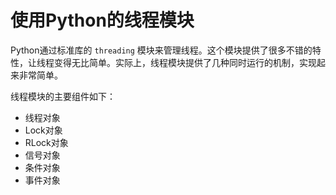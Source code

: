 # 使用Python的线程模块

Python通过标准库的 `threading` 模块来管理线程。这个模块提供了很多不错的特性，让线程变得无比简单。实际上，线程模块提供了几种同时运行的机制，实现起来非常简单。

线程模块的主要组件如下：

-   线程对象
-   Lock对象
-   RLock对象
-   信号对象
-   条件对象
-   事件对象

